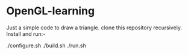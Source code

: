 # OpenGL-learning

Just a simple code to draw a triangle.
clone this repository recursively.
Install and run:-

./configure.sh
./build.sh
./run.sh
